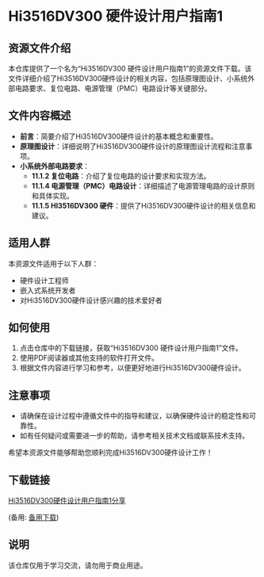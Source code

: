 # Hi3516DV300 硬件设计用户指南1

## 资源文件介绍

本仓库提供了一个名为“Hi3516DV300 硬件设计用户指南1”的资源文件下载。该文件详细介绍了Hi3516DV300硬件设计的相关内容，包括原理图设计、小系统外部电路要求、复位电路、电源管理（PMC）电路设计等关键部分。

## 文件内容概述

- **前言**：简要介绍了Hi3516DV300硬件设计的基本概念和重要性。
- **原理图设计**：详细说明了Hi3516DV300硬件设计的原理图设计流程和注意事项。
- **小系统外部电路要求**：
  - **11.1.2 复位电路**：介绍了复位电路的设计要求和实现方法。
  - **11.1.4 电源管理（PMC）电路设计**：详细描述了电源管理电路的设计原则和具体实现。
  - **11.1.5 HI3516DV300 硬件**：提供了Hi3516DV300硬件设计的相关信息和建议。

## 适用人群

本资源文件适用于以下人群：
- 硬件设计工程师
- 嵌入式系统开发者
- 对Hi3516DV300硬件设计感兴趣的技术爱好者

## 如何使用

1. 点击仓库中的下载链接，获取“Hi3516DV300 硬件设计用户指南1”文件。
2. 使用PDF阅读器或其他支持的软件打开文件。
3. 根据文件内容进行学习和参考，以便更好地进行Hi3516DV300硬件设计。

## 注意事项

- 请确保在设计过程中遵循文件中的指导和建议，以确保硬件设计的稳定性和可靠性。
- 如有任何疑问或需要进一步的帮助，请参考相关技术文档或联系技术支持。

希望本资源文件能够帮助您顺利完成Hi3516DV300硬件设计工作！

## 下载链接
[Hi3516DV300硬件设计用户指南1分享](https://pan.quark.cn/s/177a658c28c6) 

(备用: [备用下载](https://pan.baidu.com/s/1FJzJtIN0FCEmzfrSqxHDaA?pwd=1234))

## 说明

该仓库仅用于学习交流，请勿用于商业用途。
